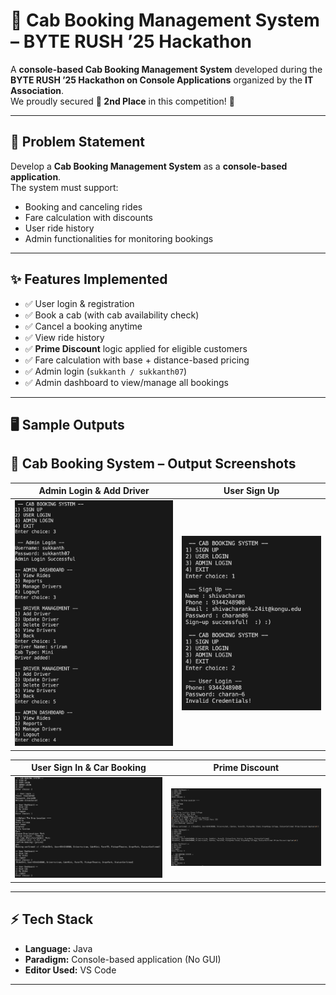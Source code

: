 # 🚖 Cab Booking Management System – BYTE RUSH ’25 Hackathon  

A **console-based Cab Booking Management System** developed during the **BYTE RUSH ’25 Hackathon on Console Applications** organized by the **IT Association**.  
We proudly secured **🥈 2nd Place** in this competition! 🎉  

---

## 📌 Problem Statement  
Develop a **Cab Booking Management System** as a **console-based application**.  
The system must support:  
- Booking and canceling rides  
- Fare calculation with discounts  
- User ride history  
- Admin functionalities for monitoring bookings  

---

## ✨ Features Implemented  
- ✅ User login & registration  
- ✅ Book a cab (with cab availability check)  
- ✅ Cancel a booking anytime  
- ✅ View ride history  
- ✅ **Prime Discount** logic applied for eligible customers  
- ✅ Fare calculation with base + distance-based pricing  
- ✅ Admin login (`sukkanth / sukkanth07`)  
- ✅ Admin dashboard to view/manage all bookings  

---

## 🖥️ Sample Outputs  
## 🚖 Cab Booking System – Output Screenshots

| Admin Login & Add Driver | User Sign Up |
|--------------------------|--------------|
| ![op1](op1.png)          | ![op2](op2.png) |

| User Sign In & Car Booking | Prime Discount |
|-----------------------------|----------------|
| ![op3](op3.png)             | ![op4](op4.png) |

---

## ⚡ Tech Stack  
- **Language:** Java  
- **Paradigm:** Console-based application (No GUI)  
- **Editor Used:** VS Code  

---

